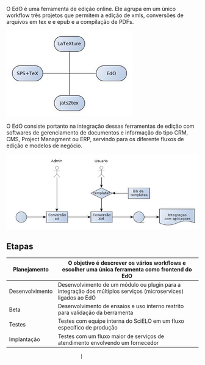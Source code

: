 
O EdO é uma ferramenta de edição online. Ele agrupa em um único workflow  três projetos que permitem a edição de xmls, conversões de arquivos em tex e e epub e a compilação de PDFs.

![Ferramentas que compõem o EdO](01.jpg)

O EdO consiste portanto na integração dessas ferramentas 
de edição com softwares de gerenciamento de documentos 
e informação do tipo CRM, CMS, Project Managment ou ERP, 
servindo para os diferente fluxos
de edição e modelos de negócio. 


![Aplicação do ponto de vista do cliente](04.jpg)


Etapas
------


| Planejamento    | O objetivo é descrever os vários workflows e escolher uma única ferramenta como frontend do EdO                  |
|-----------------|------------------------------------------------------------------------------------------------------------------|
| Desenvolvimento | Desenvolvimento de um módulo ou plugin para a integração dos múltiplos serviços (microservices) ligados ao EdO   |
| Beta            | Desenvolvimento de ensaios e uso interno restrito para validação da berramenta                                   |
| Testes          | Testes com equipe interna do SciELO em um fluxo específico de produção                                           |
| Implantação     | Testes com um fluxo maior de serviços de atendimento envolvendo um fornecedor     

                               |